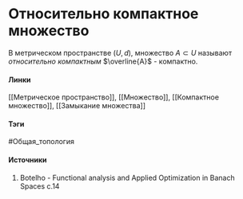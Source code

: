 # Относительно компактное множество
В метрическом пространстве $(U,d)$, множество $A\subset U$ называют *относительно компактным* $\overline{A}$ - компактно.
#### Линки
 [[Метрическое пространство]],
 [[Множество]],
 [[Компактное множество]],
 [[Замыкание множества]]
#### Тэги
 #Общая_топология 
#### Источники
1. Botelho - Functional analysis and Applied Optimization in Banach Spaces с.14